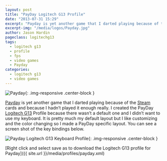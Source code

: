 ```yaml
---
layout: post
title: "PayDay Logitech G13 Profile"
date: "2013-07-31 15:29"
excerpt: "Payday is yet another game that I darted playing because of the Steam cards and because I hadn’t played it enough really. I created the PayDay Logitech G13 Profile because there wasn’t a default one and I didn’t want to use my keyboard."
excerpt-img: "/media/logos/Payday.jpg"
author: Jason Hardin
pageclass: logitechg13
tags:
  - logitech g13
  - profile
  - fps
  - video games
  - Payday
categories:
  - logitech g13
  - video games
---
```


![Payday]({{site.url}}/media/logos/Payday.jpg){: .img-responsive  .center-block }

[Payday](http://www.overkillsoftware.com/games/payday-the-heist/) is yet another game that I darted playing because of the [Steam](http://store.steampowered.com/) cards and because I hadn’t played it enough really. I created the PayDay [Logitech G13](http://gaming.logitech.com/en-us/product/g13-advanced-gameboard) Profile because there wasn’t a default one and I didn’t want to use my keyboard. It is pretty much my default layout but I like customizing and the color changing so I made a PayDay specific layout. You can see a screen shot of the key bindings below.

![Payday Logitech G13 Keyboard Profile]({{site.url}}/media/profiles/_keyboard_layout.png){: .img-responsive  .center-block }

[Right click and select save as to download the Logitech G13 profile for Payday]({{ site.url }}/media/profiles/payday.xml)
